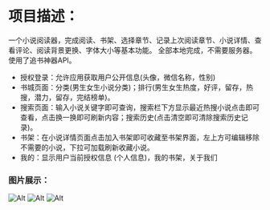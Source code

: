 # 项目描述：
一个小说阅读器，完成阅读、书架、选择章节、记录上次阅读章节、小说详情、查看评论、阅读背景更换、字体大小等基本功能。 全部本地完成，不需要服务器。 使用了追书神器API。

- 授权登录：允许应用获取用户公开信息(头像，微信名称，性别)
- 书城页面：分类(男生女生小说分类)；排行(男生女生热度，好评，留存，热搜，潜力，留存，完结榜单)。
- 搜索页面：输入小说关键字即可查询，搜索栏下方显示最近热搜小说点击即可查看，点击换一换即可刷新内容；搜索历史(点击清空即可清除搜索历史记录)。
- 书架：在小说详情页面点击加入书架即可收藏至书架界面，左上方可编辑移除不需要的小说，下拉可加载刷新收藏小说。
- 我的：显示用户当前授权信息 (个人信息)，我的书架，关于我们

### 图片展示：
![Alt](http://m.qpic.cn/psb?/V146qHRC33qFJ8/YmhHsY2p.pmRJd7L46HE96*XWNMkQdeoVq.io7cavO8!/c/dE8BAAAAAAAA&bo=jgHDAgAAAAACB20!&rf=viewer_4)
![Alt](http://m.qpic.cn/psb?/V146qHRC33qFJ8/C9aEBdLvDn9OihSX5dSCGVFvWySjKlnznTpVsDwSBw4!/c/dFMBAAAAAAAA&bo=jAHDAgAAAAACVz8!&rf=viewer_4)
![Alt](http://m.qpic.cn/psb?/V146qHRC33qFJ8/gUE*nInvgCZ4osUCr2VW3uFnUhnDAapYt.pEmes7hcI!/c/dE0BAAAAAAAA&bo=jAHDAgAAAAACZw8!&rf=viewer_4)
